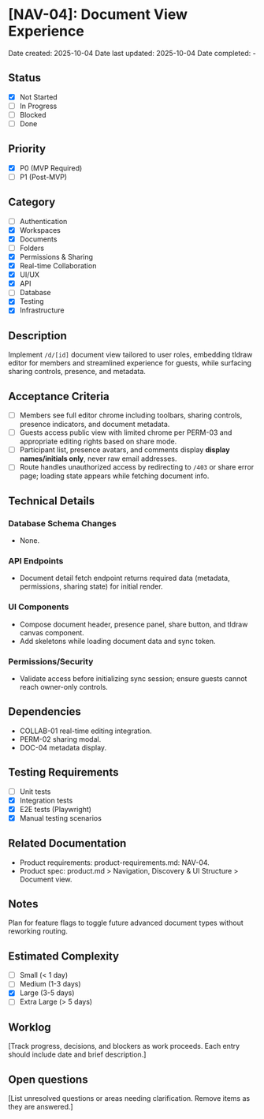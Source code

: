 # [NAV-04]: Document View Experience

Date created: 2025-10-04
Date last updated: 2025-10-04
Date completed: -

## Status

- [x] Not Started
- [ ] In Progress
- [ ] Blocked
- [ ] Done

## Priority

- [x] P0 (MVP Required)
- [ ] P1 (Post-MVP)

## Category

- [ ] Authentication
- [x] Workspaces
- [x] Documents
- [ ] Folders
- [x] Permissions & Sharing
- [x] Real-time Collaboration
- [x] UI/UX
- [x] API
- [ ] Database
- [x] Testing
- [x] Infrastructure

## Description

Implement `/d/[id]` document view tailored to user roles, embedding tldraw editor for members and streamlined experience for guests, while surfacing sharing controls, presence, and metadata.

## Acceptance Criteria

- [ ] Members see full editor chrome including toolbars, sharing controls, presence indicators, and document metadata.
- [ ] Guests access public view with limited chrome per PERM-03 and appropriate editing rights based on share mode.
- [ ] Participant list, presence avatars, and comments display **display names/initials only**, never raw email addresses.
- [ ] Route handles unauthorized access by redirecting to `/403` or share error page; loading state appears while fetching document info.

## Technical Details

### Database Schema Changes

- None.

### API Endpoints

- Document detail fetch endpoint returns required data (metadata, permissions, sharing state) for initial render.

### UI Components

- Compose document header, presence panel, share button, and tldraw canvas component.
- Add skeletons while loading document data and sync token.

### Permissions/Security

- Validate access before initializing sync session; ensure guests cannot reach owner-only controls.

## Dependencies

- COLLAB-01 real-time editing integration.
- PERM-02 sharing modal.
- DOC-04 metadata display.

## Testing Requirements

- [ ] Unit tests
- [x] Integration tests
- [x] E2E tests (Playwright)
- [x] Manual testing scenarios

## Related Documentation

- Product requirements: product-requirements.md: NAV-04.
- Product spec: product.md > Navigation, Discovery & UI Structure > Document view.

## Notes

Plan for feature flags to toggle future advanced document types without reworking routing.

## Estimated Complexity

- [ ] Small (< 1 day)
- [ ] Medium (1-3 days)
- [x] Large (3-5 days)
- [ ] Extra Large (> 5 days)

## Worklog

[Track progress, decisions, and blockers as work proceeds. Each entry should include date and brief description.]

## Open questions

[List unresolved questions or areas needing clarification. Remove items as they are answered.]

